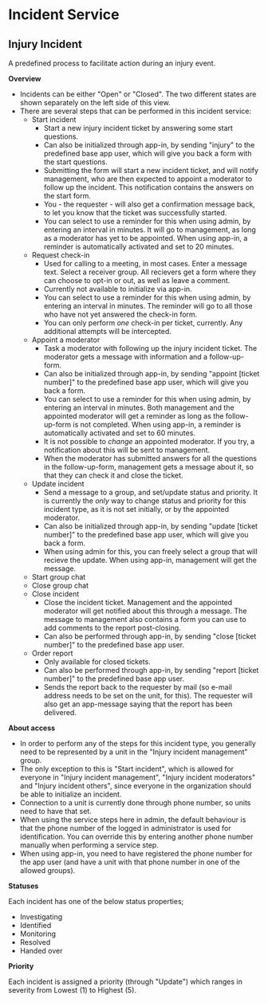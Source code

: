 Incident Service
============
## Injury Incident ##

A predefined process to facilitate action during an injury event.

**Overview**

* Incidents can be either "Open" or "Closed". The two different states are shown separately on the left side of this view.
* There are several steps that can be performed in this incident service:
  * Start incident
    * Start a new injury incident ticket by answering some start questions.
    * Can also be initialized through app-in, by sending "injury" to the predefined base app user, which will give you back a form with the start questions.
    * Submitting the form will start a new incident ticket, and will notify management, who are then expected to appoint a moderator to follow up the incident. This notification contains the answers on the start form.
    * You - the requester - will also get a confirmation message back, to let you know that the ticket was successfully started.
    * You can select to use a reminder for this when using admin, by entering an interval in minutes. It will go to management, as long as a moderator has yet to be appointed. When using app-in, a reminder is automatically activated and set to 20 minutes.
  * Request check-in
    * Used for calling to a meeting, in most cases. Enter a message text. Select a receiver group. All recievers get a form where they can choose to opt-in or out, as well as leave a comment.
    * Currently not available to initialize via app-in.
    * You can select to use a reminder for this when using admin, by entering an interval in minutes. The reminder will go to all those who have not yet answered the check-in form.
    * You can only perform *one* check-in per ticket, currently. Any additional attempts will be intercepted.
  * Appoint a moderator
    * Task a moderator with following up the injury incident ticket. The moderator gets a message with information and a follow-up-form.
    * Can also be initialized through app-in, by sending "appoint [ticket number]" to the predefined base app user, which will give you back a form.
    * You can select to use a reminder for this when using admin, by entering an interval in minutes. Both management and the appointed moderator will get a reminder as long as the follow-up-form is not completed. When using app-in, a reminder is automatically activated and set to 60 minutes.
    * It is not possible to *change* an appointed moderator. If you try, a notification about this will be sent to management.
    * When the moderator has submitted answers for all the questions in the follow-up-form, management gets a message about it, so that they can check it and close the ticket.
  * Update incident
    * Send a message to a group, and set/update status and priority. It is currently the *only* way to change status and priority for this incident type, as it is not set initially, or by the appointed moderator.
    * Can also be initialized through app-in, by sending "update [ticket number]" to the predefined base app user, which will give you back a form.
    * When using admin for this, you can freely select a group that will recieve the update. When using app-in, management will get the message.
  * Start group chat
  * Close group chat
  * Close incident
    * Close the incident ticket. Management and the appointed moderator will get notified about this through a message. The message to management also contains a form you can use to add comments to the report post-closing.
    * Can also be performed through app-in, by sending "close [ticket number]" to the predefined base app user.
  * Order report
    * Only available for closed tickets.
    * Can also be performed through app-in, by sending "report [ticket number]" to the predefined base app user.
    * Sends the report back to the requester by mail (so e-mail address needs to be set on the unit, for this). The requester will also get an app-message saying that the report has been delivered.

**About access**

* In order to perform any of the steps for this incident type, you generally need to be represented by a unit in the "Injury incident management" group.
* The only exception to this is "Start incident", which is allowed for everyone in "Injury incident management", "Injury incident moderators" and "Injury incident others", since everyone in the organization should be able to initialize an incident.
* Connection to a unit is currently done through phone number, so units need to have that set.
* When using the service steps here in admin, the default behaviour is that the phone number of the logged in administrator is used for identification. You can override this by entering another phone number manually when performing a service step.
* When using app-in, you need to have registered the phone number for the app user (and have a unit with that phone number in one of the allowed groups).

**Statuses**

Each incident has one of the below status properties;
  * Investigating
  * Identified
  * Monitoring
  * Resolved
  * Handed over

**Priority**

Each incident is assigned a priority (through "Update") which ranges in severity from Lowest (1) to Highest (5).
